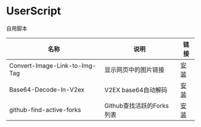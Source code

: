 # UserScript

自用脚本

| 名称                          | 说明                      | 链接                                                                                       |
| ----------------------------- | ------------------------- | ------------------------------------------------------------------------------------------ |
| Convert-Image-Link-to-Img-Tag | 显示网页中的图片链接      | [安装](https://github.com/anaer/UserScript/raw/main/Convert-Image-Link-to-Img-Tag.user.js) |
| Base64-Decode-In-V2ex         | V2EX base64自动解码       | [安装](https://github.com/anaer/UserScript/raw/main/Base64-Decode-In-V2ex.user.js)         |
| github-find-active-forks      | Github查找活跃的Forks列表 | [安装](https://github.com/anaer/UserScript/raw/main/github-find-active-forks.user.js)      |